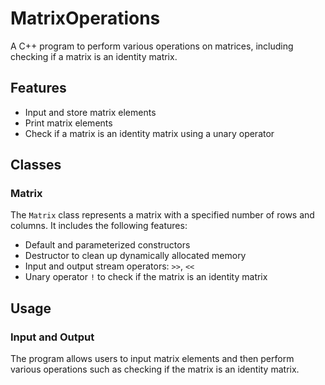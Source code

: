 # MatrixOperations

A C++ program to perform various operations on matrices, including checking if a matrix is an identity matrix.

## Features

- Input and store matrix elements
- Print matrix elements
- Check if a matrix is an identity matrix using a unary operator

## Classes

### Matrix

The `Matrix` class represents a matrix with a specified number of rows and columns. It includes the following features:

- Default and parameterized constructors
- Destructor to clean up dynamically allocated memory
- Input and output stream operators: `>>`, `<<`
- Unary operator `!` to check if the matrix is an identity matrix

## Usage

### Input and Output

The program allows users to input matrix elements and then perform various operations such as checking if the matrix is an identity matrix.
